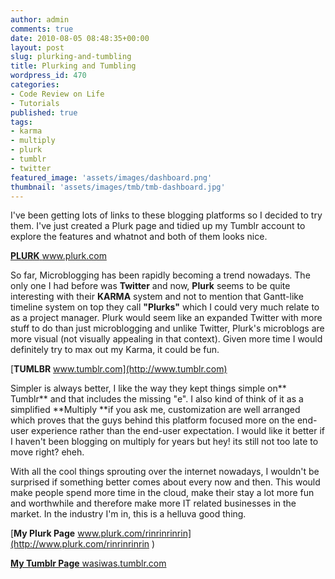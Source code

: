```yaml
---
author: admin
comments: true
date: 2010-08-05 08:48:35+00:00
layout: post
slug: plurking-and-tumbling
title: Plurking and Tumbling
wordpress_id: 470
categories:
- Code Review on Life
- Tutorials
published: true
tags:
- karma
- multiply
- plurk
- tumblr
- twitter
featured_image: 'assets/images/dashboard.png'
thumbnail: 'assets/images/tmb/tmb-dashboard.jpg'
---
```


I've been getting lots of links to these blogging platforms so I decided to try them. I've just created a Plurk page and tidied up my Tumblr account to explore the features and whatnot and both of them looks nice.

[**PLURK** www.plurk.com ](http://www.plurk.com )

So far, Microblogging has been rapidly becoming a trend nowadays. The only one I had before was **Twitter** and now, **Plurk** seems to be quite interesting with their **KARMA** system and not to mention that Gantt-like timeline system on top they call **"Plurks"** which I could very much relate to as a project manager. Plurk would seem like an expanded Twitter with more stuff to do than just microblogging and unlike Twitter, Plurk's microblogs are more visual (not visually appealing in that context). Given more time I would definitely try to max out my Karma, it could be fun.

[**TUMLBR** www.tumblr.com](http://www.tumblr.com)

Simpler is always better, I like the way they kept things simple on** Tumblr** and that includes the missing "e". I also kind of think of it as a simplified **Multiply **if you ask me, customization are well arranged which proves that the guys behind this platform focused more on the end-user experience rather than the end-user expectation. I would like it better if I haven't been blogging on multiply for years but hey! its still not too late to move right? eheh.

With all the cool things sprouting over the internet nowadays, I wouldn't be surprised if something better comes about every now and then. This would make people spend more time in the cloud, make their stay a lot more fun and worthwhile and therefore make more IT related businesses in the market. In the industry I'm in, this is a helluva good thing.

[**My Plurk Page** www.plurk.com/rinrinrinrin](http://www.plurk.com/rinrinrinrin    )

[**My Tumblr Page** wasiwas.tumblr.com](http://wasiwas.tumblr.com)
